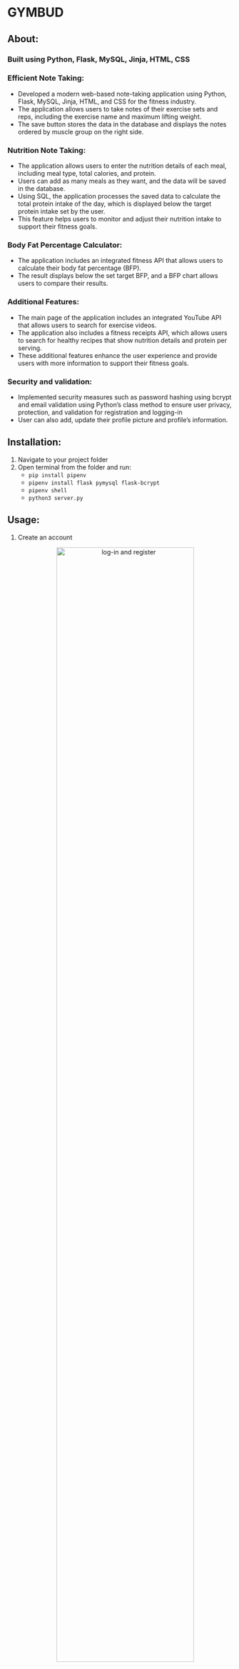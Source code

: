 # GYMBUD

## About:

### Built using Python, Flask, MySQL, Jinja, HTML, CSS

### Efficient Note Taking:
- Developed a modern web-based note-taking application using Python, Flask, MySQL, Jinja, HTML, and CSS for the fitness industry. 
- The application allows users to take notes of their exercise sets and reps, including the exercise name and maximum lifting weight. 
- The save button stores the data in the database and displays the notes ordered by muscle group on the right side.
### Nutrition Note Taking:
- The application allows users to enter the nutrition details of each meal, including meal type, total calories, and protein. 
- Users can add as many meals as they want, and the data will be saved in the database. 
- Using SQL, the application processes the saved data to calculate the total protein intake of the day, which is displayed below the target protein intake set by the user. 
- This feature helps users to monitor and adjust their nutrition intake to support their fitness goals.
### Body Fat Percentage Calculator: 
- The application includes an integrated fitness API that allows users to calculate their body fat percentage (BFP). 
- The result displays below the set target BFP, and a BFP chart allows users to compare their results.
### Additional Features: 
- The main page of the application includes an integrated YouTube API that allows users to search for exercise videos. 
- The application also includes a fitness receipts API, which allows users to search for healthy recipes that show nutrition details and protein per serving. 
- These additional features enhance the user experience and provide users with more information to support their fitness goals.
### Security and validation: 
- Implemented security measures such as password hashing using bcrypt and email validation using Python’s class method to ensure user privacy, protection, and validation for registration and logging-in
- User can also add, update their profile picture and profile’s information.

## Installation:
<ol>
  <li> Navigate to your project folder</li>
  <li> Open terminal from the folder and run:
    <ul>
      <li><code>pip install pipenv</code></li>
      <li><code>pipenv install flask pymysql flask-bcrypt</code></li>
      <li><code>pipenv shell</code></li>
      <li><code>python3 server.py</code></li>
    </ul>
  </li>
</ol>

## Usage:
<ol>
  <li>Create an account
    <p align="center" width="100%">
      <img alt="log-in and register" width="80%" src="https://user-images.githubusercontent.com/69804999/236039941-1c9a79d5-af0b-4adf-8426-978856de5756.png"/>
    </p>
  </li>
  <li>If necessary, resources on healthy bodybuilding diets and daily exercise videos are available for reference  
    <p align="center" width="100%">
      <img alt="home page" width="80%" src="https://user-images.githubusercontent.com/69804999/236043081-2e4d13de-ce4f-4b74-aaea-26f87c0e2c6e.png"/>
    </p>
  </li>
  <li>Start taking note of your exercise
    <p align="center" width="100%">
      <img alt="Exercise note taking" width="80%" src="https://user-images.githubusercontent.com/69804999/236045706-279e7923-6e3b-439d-942f-8e4bdd3cf7d7.png"/>
    </p>
  </li>
  <li>And keep track of your nutrition
      <p align="center" width="100%">
        <img alt="Nutrition note taking" width="80%" src="https://user-images.githubusercontent.com/69804999/236045968-c118e6d3-37c0-4227-97a5-2f24fe97aa4d.png"/>
      </p>
  </li>
  <li>Calculate your BFP
    <p align="center" width="100%">
      <img alt="BFP Calculator" width="80%" src="https://user-images.githubusercontent.com/69804999/236046440-f8b1568c-0953-4ed3-b582-1d40a070149d.png"/>
    </p>
  </li>
</ol>



